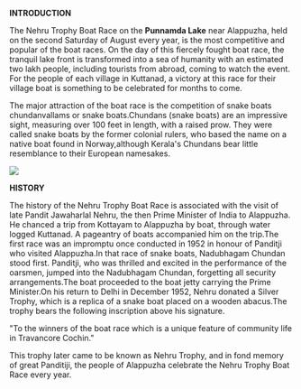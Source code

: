 **INTRODUCTION**
<p>The Nehru Trophy Boat Race on the <b>Punnamda Lake</b>  near Alappuzha, held on the second Saturday of August every year, is the most competitive and popular of the boat races. On the day of this fiercely fought boat race, the tranquil lake front is transformed into a sea of humanity with an estimated two lakh people, including tourists from abroad, coming to watch the event. For the people of each village in Kuttanad, a victory at this race for their village boat is something to be celebrated for months to come.

The major attraction of the boat race is the competition of snake boats chundanvallams or snake boats.Chundans (snake boats) are an impressive sight, measuring over 100 feet in length, with a raised prow. They were called snake boats by the former colonial rulers, who based the name on a native boat found in Norway,although Kerala's Chundans bear little resemblance to their European namesakes.</P>

<img src="https://pbs.twimg.com/profile_banners/1104263720744574976/1571047239/1500x500">

**HISTORY**

<p>
  The history of the Nehru Trophy Boat Race is associated with the visit of late Pandit Jawaharlal Nehru, the then Prime Minister of India to Alappuzha. He chanced a trip from Kottayam to Alappuzha by boat, through water logged Kuttanad. A pageantry of boats accompanied him on the trip.The first race was an impromptu once conducted in 1952 in honour of Panditji who visited Alappuzha.In that race of snake boats, Nadubhagam Chundan stood first. Panditji, who was thrilled and excited in the performance of the oarsmen, jumped into the Nadubhagam Chundan, forgetting all security arrangements.The boat proceeded to the boat jetty carrying the Prime Minister.On his return to Delhi in December 1952, Nehru donated a Silver Trophy, which is a replica of a snake boat placed on a wooden abacus.The trophy bears the following inscription above his signature.

"To the winners of the boat race which is a unique feature of community life in Travancore Cochin."

This trophy later came to be known as Nehru Trophy, and in fond memory of great Panditiji, the people of Alappuzha celebrate the Nehru Trophy Boat Race every year.


</P>
